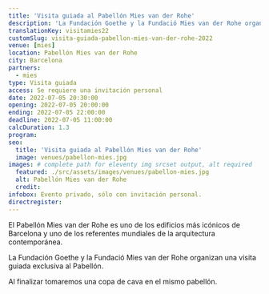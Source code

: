 ```yaml
---
title: 'Visita guiada al Pabellón Mies van der Rohe'
description: 'La Fundación Goethe y la Fundació Mies van der Rohe organizan una visita guiada exclusiva al Pabellón Mies van der Rohe. '
translationKey: visitamies22
customSlug: visita-guiada-pabellon-mies-van-der-rohe-2022
venue: [mies]
location: Pabellón Mies van der Rohe
city: Barcelona
partners:
  - mies
type: Visita guiada
access: Se requiere una invitación personal
date: 2022-07-05 20:30:00
opening: 2022-07-05 20:00:00
ending: 2022-07-05 22:00:00
deadline: 2022-07-05 11:00:00
calcDuration: 1.3
program:
seo:
  title: 'Visita guiada al Pabellón Mies van der Rohe'
  image: venues/pabellon-mies.jpg
images: # complete path for eleventy img srcset output, alt required
  featured: ./src/assets/images/venues/pabellon-mies.jpg
  alt: Pabellón Mies van der Rohe
  credit:
infobox: Evento privado, sólo con invitación personal.
directregister:
---
```


El Pabellón Mies van der Rohe es uno de los edificios más icónicos de Barcelona y uno de los referentes mundiales de la arquitectura contemporánea.

La Fundación Goethe y la Fundació Mies van der Rohe organizan una visita guiada exclusiva al Pabellón.

Al finalizar tomaremos una copa de cava en el mismo pabellón.
